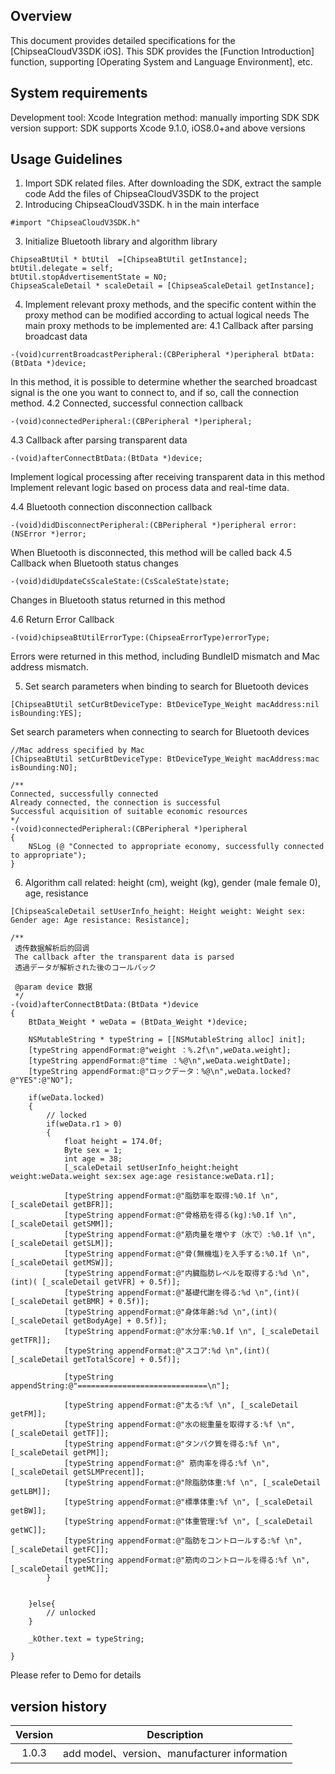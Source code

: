 ## Overview
This document provides detailed specifications for the [ChipseaCloudV3SDK iOS]. This SDK provides the [Function Introduction] function, supporting [Operating System and Language Environment], etc.

## System requirements
Development tool: Xcode
Integration method: manually importing SDK
SDK version support: SDK supports Xcode 9.1.0, iOS8.0+and above versions

## Usage Guidelines
1. Import SDK related files.
After downloading the SDK, extract the sample code
Add the files of ChipseaCloudV3SDK to the project
2. Introducing ChipseaCloudV3SDK. h in the main interface

```
#import "ChipseaCloudV3SDK.h"
```
3. Initialize Bluetooth library and algorithm library


```
ChipseaBtUtil * btUtil  =[ChipseaBtUtil getInstance];
btUtil.delegate = self;
btUtil.stopAdvertisementState = NO;
ChipseaScaleDetail * scaleDetail = [ChipseaScaleDetail getInstance];
```

4. Implement relevant proxy methods, and the specific content within the proxy method can be modified according to actual logical needs
The main proxy methods to be implemented are:
4.1 Callback after parsing broadcast data


```
-(void)currentBroadcastPeripheral:(CBPeripheral *)peripheral btData:(BtData *)device;
```

In this method, it is possible to determine whether the searched broadcast signal is the one you want to connect to, and if so, call the connection method.
4.2 Connected, successful connection callback

```
-(void)connectedPeripheral:(CBPeripheral *)peripheral;
```
4.3 Callback after parsing transparent data

```
-(void)afterConnectBtData:(BtData *)device;
```
Implement logical processing after receiving transparent data in this method
Implement relevant logic based on process data and real-time data.


4.4 Bluetooth connection disconnection callback

```
-(void)didDisconnectPeripheral:(CBPeripheral *)peripheral error:(NSError *)error;
```
When Bluetooth is disconnected, this method will be called back
4.5 Callback when Bluetooth status changes

```
-(void)didUpdateCsScaleState:(CsScaleState)state;
```
Changes in Bluetooth status returned in this method


4.6 Return Error Callback

```
-(void)chipseaBtUtilErrorType:(ChipseaErrorType)errorType;
```
Errors were returned in this method, including BundleID mismatch and Mac address mismatch.


5. Set search parameters when binding to search for Bluetooth devices


```
[ChipseaBtUtil setCurBtDeviceType: BtDeviceType_Weight macAddress:nil isBounding:YES];
```
Set search parameters when connecting to search for Bluetooth devices

```
//Mac address specified by Mac
[ChipseaBtUtil setCurBtDeviceType: BtDeviceType_Weight macAddress:mac isBounding:NO];

/**
Connected, successfully connected
Already connected, the connection is successful
Successful acquisition of suitable economic resources
*/
-(void)connectedPeripheral:(CBPeripheral *)peripheral
{
    NSLog (@ "Connected to appropriate economy, successfully connected to appropriate");
}
```
6. Algorithm call related: height (cm), weight (kg), gender (male female 0), age, resistance

```
[ChipseaScaleDetail setUserInfo_height: Height weight: Weight sex: Gender age: Age resistance: Resistance];

```
```
/**
 透传数据解析后的回调
 The callback after the transparent data is parsed
 透過データが解析された後のコールバック
 
 @param device 数据
 */
-(void)afterConnectBtData:(BtData *)device
{
    BtData_Weight * weData = (BtData_Weight *)device;
    
    NSMutableString * typeString = [[NSMutableString alloc] init];
    [typeString appendFormat:@"weight ：%.2f\n",weData.weight];
    [typeString appendFormat:@"time ：%@\n",weData.weightDate];
    [typeString appendFormat:@"ロックデータ：%@\n",weData.locked?@"YES":@"NO"];
    
    if(weData.locked)
    {
        // locked
        if(weData.r1 > 0)
        {
            float height = 174.0f;
            Byte sex = 1;
            int age = 38;
            [_scaleDetail setUserInfo_height:height weight:weData.weight sex:sex age:age resistance:weData.r1];

            [typeString appendFormat:@"脂肪率を取得:%0.1f \n", [_scaleDetail getBFR]];
            [typeString appendFormat:@"骨格筋を得る(kg):%0.1f \n", [_scaleDetail getSMM]];
            [typeString appendFormat:@"筋肉量を増やす（水で）:%0.1f \n", [_scaleDetail getSLM]];
            [typeString appendFormat:@"骨(無機塩)を入手する:%0.1f \n", [_scaleDetail getMSW]];
            [typeString appendFormat:@"内臓脂肪レベルを取得する:%d \n",(int)( [_scaleDetail getVFR] + 0.5f)];
            [typeString appendFormat:@"基礎代謝を得る:%d \n",(int)( [_scaleDetail getBMR] + 0.5f)];
            [typeString appendFormat:@"身体年齢:%d \n",(int)( [_scaleDetail getBodyAge] + 0.5f)];
            [typeString appendFormat:@"水分率:%0.1f \n", [_scaleDetail getTFR]];
            [typeString appendFormat:@"スコア:%d \n",(int)( [_scaleDetail getTotalScore] + 0.5f)];
            
            [typeString appendString:@"=============================\n"];
            
            [typeString appendFormat:@"太る:%f \n", [_scaleDetail getFM]];
            [typeString appendFormat:@"水の総重量を取得する:%f \n", [_scaleDetail getTF]];
            [typeString appendFormat:@"タンパク質を得る:%f \n", [_scaleDetail getPM]];
            [typeString appendFormat:@" 筋肉率を得る:%f \n", [_scaleDetail getSLMPrecent]];
            [typeString appendFormat:@"除脂肪体重:%f \n", [_scaleDetail getLBM]];
            [typeString appendFormat:@"標準体重:%f \n", [_scaleDetail getBW]];
            [typeString appendFormat:@"体重管理:%f \n", [_scaleDetail getWC]];
            [typeString appendFormat:@"脂肪をコントロールする:%f \n", [_scaleDetail getFC]];
            [typeString appendFormat:@"筋肉のコントロールを得る:%f \n", [_scaleDetail getMC]];
        }
        
        
    }else{
        // unlocked
    }
    
    _kOther.text = typeString;
    
}
```
Please refer to Demo for details
## version history
| Version |                         Description                          |
| :-----: | :----------------------------------------------------------: |
| 1.0.3 | add model、version、manufacturer information|

